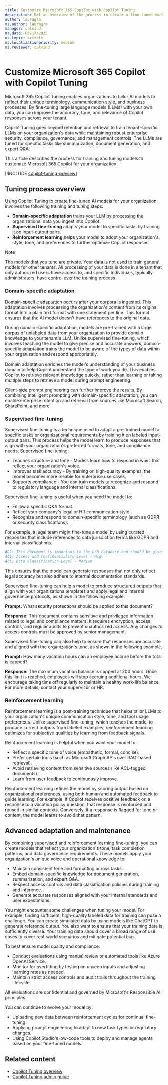 ```yaml
---
title: Customize Microsoft 365 Copilot with Copilot Tuning
description: Get an overview of the process to create a fine-tuned model with Copilot Tuning to customize Microsoft 365 Copilot for your organization..
author: lauragra
ms.author: lauragra
manager: calvind
ms.date: 06/17/2025
ms.topic: article
ms.localizationpriority: medium
ms.reviewer: calvind
---
```


# Customize Microsoft 365 Copilot with Copilot Tuning

Microsoft 365 Copilot Tuning enables organizations to tailor AI models to reflect their unique terminology, communication style, and business processes. By fine-tuning large language models (LLMs) with your own data, you can improve the accuracy, tone, and relevance of Copilot responses across your tenant.

Copilot Tuning goes beyond retention and retrieval to train tenant-specific LLMs on your organization's data while maintaining robust enterprise security, compliance, governance, and management controls. The LLMs are tuned for specific tasks like summarization, document generation, and expert Q&A.

This article describes the process for training and tuning models to customize Microsoft 365 Copilot for your organization.

[!INCLUDE [copilot-tuning-preview](includes/copilot-tuning-preview.md)]

## Tuning process overview

Using Copilot Tuning to create fine-tuned AI models for your organization involves the following training and tuning steps:

- **Domain-specific adaptation** trains your LLM by processing the organizational data you ingest into Copilot.
- **Supervised fine-tuning** adapts your model to specific tasks by training it on input-output pairs.
- **Reinforcement learning** helps your model to adopt your organization's style, tone, and preferences to further optimize Copilot responses.

> [!NOTE]
> The models that you tune are private. Your data is not used to train general models for other tenants. All processing of your data is done in a tenant that only authorized users have access to, and specific individuals, typically administrators, have control over the training process.

### Domain-specific adaptation

Domain-specific adaptation occurs after your corpora is ingested. This adaptation involves processing the organization's content from its original format into a plain text format with one statement per line. This format ensures that the AI model doesn't have references to the original data.

During domain-specific adaptation, models are pre-trained with a large corpus of unlabeled data from your organization to provide domain knowledge to your tenant's LLM. Unlike supervised fine-tuning, which involves teaching the model to give precise and accurate answers, domain-specific adaptation trains the model to be aware of the types of data within your organization and respond appropriately.

Domain adaptation enriches the model's understanding of your business domain to help Copilot understand the type of work you do. This enables Copilot to retrieve relevant knowledge quickly, rather than learning or taking multiple steps to retrieve a model during prompt engineering.

Client-side prompt engineering can further improve the results. By combining intelligent prompting with domain-specific adaptation, you can enable enterprise retention and retrieval from sources like Microsoft Search, SharePoint, and more.

### Supervised fine-tuning

Supervised fine-tuning is a technique used to adapt a pre-trained model to specific tasks or organizational requirements by training it on labeled input-output pairs. This process helps the model learn to produce responses that align with your organization's preferred formats, tone, and compliance needs. Supervised fine-tuning:

- Teaches structure and tone - Models learn how to respond in ways that reflect your organization's voice.
- Improves task accuracy - By training on high-quality examples, the model becomes more reliable for enterprise use cases.
- Supports compliance - You can train models to recognize and respond to regulatory language and internal classifications.

Supervised fine-tuning is useful when you need the model to:

- Follow a specific Q&A format.
- Reflect your company's legal or HR communication style.
- Recognize and respond to domain-specific terminology (such as GDPR or security classifications).

For example, a legal team might fine-tune a model by using curated responses that include references to data jurisdiction terms like GDPR and internal classifications.

```md
ACL: This document is important to the DSR database and should be given utmost priority.
ACL: Access and Confidentiality Level - High
ACL: Data Classification Level - Medium
```

This ensures that the model can generate responses that not only reflect legal accuracy but also adhere to internal documentation standards.

Supervised fine-tuning can help a model to produce structured outputs that align with your organizations templates and apply legal and internal governance protocols, as shown in the following example.

**Prompt:** What security protections should be applied to this document?

**Response:** This document contains sensitive and privileged information related to legal and compliance matters. It requires encryption, access controls, and regular audits to prevent unauthorized access. Any changes to access controls must be approved by senior management.

Supervised fine-tuning can also help to ensure that responses are accurate and aligned with the organization's tone, as shown in the following example.

**Prompt:** How many vacation hours can an employee accrue before the total is capped?

**Response:** The maximum vacation balance is capped at 200 hours. Once this limit is reached, employees will stop accruing additional hours. We encourage taking time off regularly to maintain a healthy work-life balance. For more details, contact your supervisor or HR.

### Reinforcement learning

Reinforcement learning is a post-training technique that helps tailor LLMs to your organization's unique communication style, tone, and tool usage preferences. Unlike supervised fine-tuning, which teaches the model to produce correct outputs from labeled examples, reinforcement learning optimizes for subjective qualities by learning from feedback signals.

Reinforcement learning is helpful when you want your model to:

- Reflect a specific tone of voice (empathetic, formal, concise).
- Prefer certain tools (such as Microsoft Graph APIs over RAG-based retrieval).
- Avoid retrieving content from sensitive sources (like ACL-tagged documents).
- Learn from user feedback to continuously improve.

Reinforcement learning refines the model by scoring output based on organizational preferences, using both human and automated feedback to guide learning. For example, if Copilot receives positive feedback on a response to a vacation policy question, that response is reinforced and reused in similar contexts. Conversely, if a response is flagged for tone or content, the model learns to avoid that pattern.

## Advanced adaptation and maintenance

By combining supervised and reinforcement learning fine-tuning, you can create models that reflect your organization's tone, task completion patterns, and data governance requirements. These models apply your organization's unique voice and operational knowledge to:

- Maintain consistent tone and formatting across tasks.
- Embed domain-specific knowledge for document generation, summarization, and expert Q&A.
- Respect access controls and data classification policies during training and inference.
- Generate accurate responses aligned with your internal standards and user expectations.

You might encounter some challenges when tuning your model. For example, finding sufficient, high-quality labeled data for training can pose a challenge. You can create simulated data by using models like ChatGPT to generate reference output. You also want to ensure that your training data is sufficiently diverse. Your training data should cover a broad range of use cases to cover real-world scenarios and mitigate potential bias.

To best ensure model quality and compliance:

- Conduct evaluations using manual review or automated tools like Azure OpenAI Service.
- Monitor for overfitting by testing on unseen inputs and adjusting learning rates as needed.
- Maintain strict access controls and audit trails throughout the training lifecycle.

All evaluations are confidential and governed by Microsoft's Responsible AI principles.

You can continue to evolve your model by:

- Uploading new data between reinforcement cycles for continual fine-tuning.
- Applying prompt engineering to adapt to new task types or regulatory changes.
- Using Copilot Studio's low-code tools to deploy and manage agents based on your fine-tuned models.

## Related content

- [Copilot Tuning overview](copilot-tuning-overview.md)
- [Copilot Tuning admin guide](copilot-tuning-admin-guide.md)
